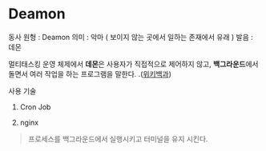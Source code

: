 # Deamon

동사 원형 : Deamon
의미  : 악마 ( 보이지 않는 곳에서 일하는 존재에서 유래 )
발음 : 데몬

멀티태스킹 운영 체제에서 **데몬**은 사용자가 직접적으로 제어하지 않고, **백그라운드**에서 돌면서 여러 작업을 하는 프로그램을 말한다.
.([위키백과](https://ko.wikipedia.org/wiki/%EB%8D%B0%EB%AA%AC_(%EC%BB%B4%ED%93%A8%ED%8C%85)))

사용 기술
1. Cron Job

2. nginx
> 프로세스를 백그라운드에서 실행시키고 터미널을 유지 시킨다.